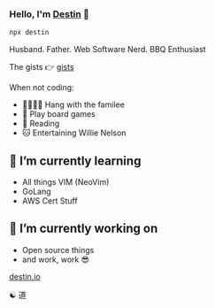 ### Hello, I'm [Destin](https://destin.io) 👋

```sh
npx destin
```

Husband. Father. Web Software Nerd. BBQ Enthusiast

The gists 👉 [gists](https://gist.github.com/destinio)

When not coding:
- 👨‍👩‍👦‍👦 Hang with the familee
- 🎲 Play board games
- 📖 Reading
- 🐱 Entertaining Willie Nelson

## 🌱 I’m currently learning
- All things VIM (NeoVim)
- GoLang
- AWS Cert Stuff

## 🔭 I’m currently working on
- Open source things
- and work, work 😎

[destin.io](https://destin.io)

☯️ 道
